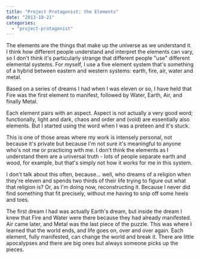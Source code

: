 ```yaml
---
title: "Project Protagonist: the Elements"
date: "2013-10-21"
categories: 
  - "project-protagonist"
---
```


The elements are the things that make up the universe as we understand it. I think how different people understand and interpret the elements can vary, so I don't think it's particularly strange that different people "use" different elemental systems. For myself, I use a five element system that's something of a hybrid between eastern and western systems: earth, fire, air, water and metal.

Based on a series of dreams I had when I was eleven or so, I have held that Fire was the first element to manifest, followed by Water, Earth, Air, and finally Metal.

Each element pairs with an aspect. Aspect is not actually a very good word; functionally, light and dark, chaos and order and (void) are essentially also elements. But I started using the word when I was a preteen and it's stuck.

This is one of those areas where my work is intensely personal, not because it's private but because I'm not sure it's meaningful to anyone who's not me or practicing with me. I don't think the elements as I understand them are a universal truth - lots of people separate earth and wood, for example, but that's simply not how it works for me in this system.

I don't talk about this often, because... well, who dreams of a religion when they're eleven and spends two thirds of their life trying to figure out what that religion is? Or, as I'm doing now, reconstructing it. Because I never did find something that fit precisely, without me having to snip off some heels and toes.

The first dream I had was actually Earth's dream, but inside the dream I knew that Fire and Water were there because they had already manifested. Air came later, and Metal was the last piece of the puzzle. This was where I learned that the world ends, and life goes on, over and over again. Each element, fully manifested, can change the world and break it. There are little apocalypses and there are big ones but always someone picks up the pieces.
